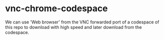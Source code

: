 # vnc-chrome-codespace

We can use 'Web browser' from the VNC forwarded port of a codespace of this repo to download with high speed and later download from the codespace.
